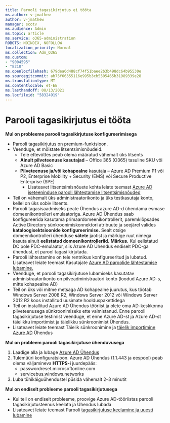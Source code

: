 ```yaml
---
title: Parooli tagasikirjutus ei tööta
ms.author: v-jmathew
author: v-jmathew
manager: scotv
ms.audience: Admin
ms.topic: article
ms.service: o365-administration
ROBOTS: NOINDEX, NOFOLLOW
localization_priority: Normal
ms.collection: Adm_O365
ms.custom:
- "9004595"
- "8210"
ms.openlocfilehash: 679dea6d488cf74f51baee2b3b498dc64b95530e
ms.sourcegitcommit: ab75f66355116e995b3cb5505465b31989339e28
ms.translationtype: MT
ms.contentlocale: et-EE
ms.lasthandoff: 08/13/2021
ms.locfileid: "58324919"
---
```

# <a name="password-writeback-is-not-working"></a>Parooli tagasikirjutus ei tööta

**Mul on probleeme parooli tagasikirjutuse konfigureerimisega**

- Parooli tagasikirjutus on premium-funktsioon.
- Veenduge, et mõistate litsentsimisnõudeid.
  - Teie ettevõttes peab olema määratud vähemalt üks litsents
  - **Ainult pilveteenuse kasutajad** – Office 365 (O365) tasuline SKU või Azure AD Basic
  - **Pilveteenuse ja/või kohapealne** kasutaja – Azure AD Premium P1 või P2, Enterprise Mobility + Security (EMS) või Secure Productive Enterprise (SPE)
    - Lisateavet litsentsimisnõuete kohta leiate teemast [Azure AD iseteeninduse parooli lähtestamise litsentsimisnõuded](https://docs.microsoft.com/azure/active-directory/active-directory-passwords-licensing)
- Teil on vähemalt üks administraatorikonto ja üks testkasutaja konto, kellel on üks sobiv litsents.
- Parooli tagasisaadmiseks peate Ühendus azure AD-d ühendama esmase domeenikontrolleri emulaatoriga. Azure AD Ühendus saab konfigureerida kasutama primaardomeenikontrollerit,  paremklõpsades Active Directory sünkroonimiskonnektori atribuute ja seejärel valides **kataloogisektsioonide konfigureerimise.** Sealt otsige domeenikontrolleri ühenduse **sätete** jaotist ja märkige ruut nimega kasuta ainult **eelistatud domeenikontrolleriid.**
    **Märkus.** Kui eelistatud DC pole PDC-emulaator, siis Azure AD Ühendus endiselt PDC-ga ühendust, et parool tagasi kirjutada.
- Parooli lähtestamine on teie rentnikus konfigureeritud ja lubatud. Lisateavet leiate teemast Kasutajate [Azure AD paroolide lähtestamise lubamine.](https://docs.microsoft.com/azure/active-directory/active-directory-passwords-getting-started)
- Veenduge, et parooli tagasikirjutuse lubamiseks kasutatav administraatorikonto on pilveadministraatori konto (loodud Azure AD-s, mitte kohapealne AD)
- Teil on üks või mitme metsaga AD kohapealne juurutus, kus töötab Windows Server 2008 R2, Windows Server 2012 või Windows Server 2012 R2 koos installitud uusimate hoolduspakettidega
- Teil on installitud Azure AD Ühendus tööriist ja olete oma AD-keskkonna pilveteenusega sünkroonimiseks ette valmistanud. Enne parooli tagasikirjutuse testimist veenduge, et enne Azure AD-st ja Azure AD-st täielikku importimist ja täielikku sünkroonimist Ühendus.
- Lisateavet leiate teemast Täielik sünkroonimine ja [täielik importimine Azure AD](https://docs.microsoft.com/azure/active-directory/connect/active-directory-aadconnectsync-operations) Ühendus

**Mul on probleem parooli tagasikirjutuse ühenduvusega**

1. Laadige alla ja lubage [Azure AD Ühendus](https://www.microsoft.com/download/details.aspx?id=47594)
2. Tulemüüri konfiguratsioon. Azure AD Ühendus (1.1.443 ja eespool) peab olema väljamineva **HTTPS-i** juurdepääs:
    - passwordreset.microsoftonline.com
    - servicebus.windows.networks
3. Luba tühikäiguühendustel püsida vähemalt 2–3 minutit

**Mul on endiselt probleeme parooli tagasikirjutusega**

- Kui teil on endiselt probleeme, proovige Azure AD-tööriistas parooli tagasikirjutusteenus keelata ja Ühendus lubada
- Lisateavet leiate teemast Parooli [tagasikirjutuse keelamine ja uuesti lubamine](https://docs.microsoft.com/azure/active-directory/active-directory-passwords-troubleshoot)
